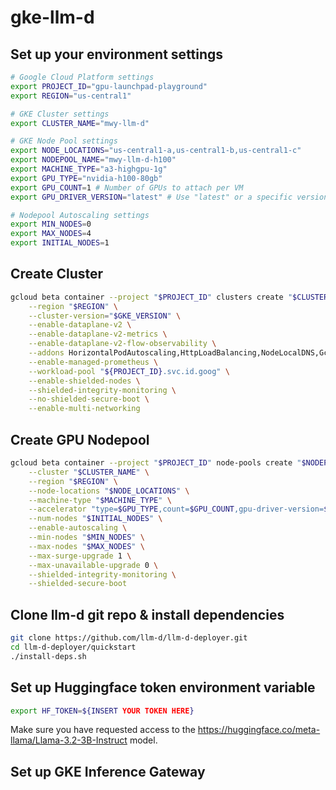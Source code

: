 # gke-llm-d
## Set up your environment settings
```bash
# Google Cloud Platform settings
export PROJECT_ID="gpu-launchpad-playground"
export REGION="us-central1"

# GKE Cluster settings
export CLUSTER_NAME="mwy-llm-d"

# GKE Node Pool settings
export NODE_LOCATIONS="us-central1-a,us-central1-b,us-central1-c"
export NODEPOOL_NAME="mwy-llm-d-h100"
export MACHINE_TYPE="a3-highgpu-1g"
export GPU_TYPE="nvidia-h100-80gb"
export GPU_COUNT=1 # Number of GPUs to attach per VM
export GPU_DRIVER_VERSION="latest" # Use "latest" or a specific version

# Nodepool Autoscaling settings
export MIN_NODES=0
export MAX_NODES=4
export INITIAL_NODES=1
```

## Create Cluster
```bash
gcloud beta container --project "$PROJECT_ID" clusters create "$CLUSTER_NAME" \
    --region "$REGION" \
    --cluster-version="$GKE_VERSION" \
    --enable-dataplane-v2 \
    --enable-dataplane-v2-metrics \
    --enable-dataplane-v2-flow-observability \
    --addons HorizontalPodAutoscaling,HttpLoadBalancing,NodeLocalDNS,GcePersistentDiskCsiDriver,GcsFuseCsiDriver \
    --enable-managed-prometheus \
    --workload-pool "${PROJECT_ID}.svc.id.goog" \
    --enable-shielded-nodes \
    --shielded-integrity-monitoring \
    --no-shielded-secure-boot \
    --enable-multi-networking
```
## Create GPU Nodepool
```bash
gcloud beta container --project "$PROJECT_ID" node-pools create "$NODEPOOL_NAME" \
    --cluster "$CLUSTER_NAME" \
    --region "$REGION" \
    --node-locations "$NODE_LOCATIONS" \
    --machine-type "$MACHINE_TYPE" \
    --accelerator "type=$GPU_TYPE,count=$GPU_COUNT,gpu-driver-version=$GPU_DRIVER_VERSION" \
    --num-nodes "$INITIAL_NODES" \
    --enable-autoscaling \
    --min-nodes "$MIN_NODES" \
    --max-nodes "$MAX_NODES" \
    --max-surge-upgrade 1 \
    --max-unavailable-upgrade 0 \
    --shielded-integrity-monitoring \
    --shielded-secure-boot
```

## Clone llm-d git repo & install dependencies
```bash
git clone https://github.com/llm-d/llm-d-deployer.git
cd llm-d-deployer/quickstart
./install-deps.sh
```

## Set up Huggingface token environment variable
```bash
export HF_TOKEN=${INSERT YOUR TOKEN HERE}
```

Make sure you have requested access to the https://huggingface.co/meta-llama/Llama-3.2-3B-Instruct model.

## Set up GKE Inference Gateway

